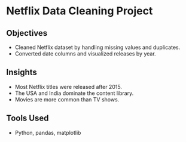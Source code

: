 # Netflix Data Cleaning Project

## Objectives
- Cleaned Netflix dataset by handling missing values and duplicates.
- Converted date columns and visualized releases by year.

## Insights
- Most Netflix titles were released after 2015.
- The USA and India dominate the content library.
- Movies are more common than TV shows.

## Tools Used
- Python, pandas, matplotlib
